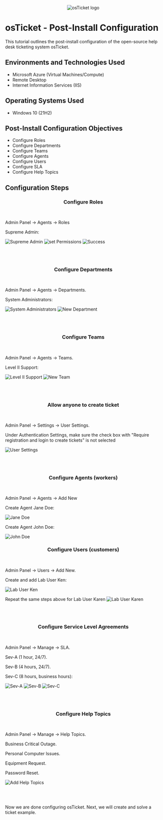 <p align="center">
<img src="https://i.imgur.com/Clzj7Xs.png" alt="osTicket logo"/>
</p>

<h1>osTicket - Post-Install Configuration</h1>
This tutorial outlines the post-install configuration of the open-source help desk ticketing system osTicket.<br />

<h2>Environments and Technologies Used</h2>

- Microsoft Azure (Virtual Machines/Compute)
- Remote Desktop
- Internet Information Services (IIS)

<h2>Operating Systems Used </h2>

- Windows 10</b> (21H2)

<h2>Post-Install Configuration Objectives</h2>

- Configure Roles
- Configure Departments
- Configure Teams
- Configure Agents
- Configure Users
- Configure SLA
- Configure Help Topics

<h2>Configuration Steps</h2>

<h3 align="center">Configure Roles</h3>
<br />
<p>
  Admin Panel -> Agents -> Roles
</p>
<p>
  Supreme Admin:
</p>
<p>
<img src="https://i.imgur.com/gcWYV4C.png" alt="Supreme Admin"/>
<img src="https://i.imgur.com/vqm74tD.png" alt="set Permissions"/>
<img src="https://i.imgur.com/izSTMHQ.png" alt="Success"/>
</p>
<br />
<br />
<h3 align="center">Configure Departments</h3>
<br />
<p>
  Admin Panel -> Agents -> Departments.
</p>
<p>
  System Administrators:
</p>
<p>
<img src="https://i.imgur.com/Lpps6i7.png" alt="System Administrators"/>
<img src="https://i.imgur.com/pfPRaRw.png" alt="New Department"/>
</p>
<br />
<br />
<h3 align="center">Configure Teams</h3>
<br />
<p>
  Admin Panel -> Agents -> Teams.
</p>
<p>
  Level II Support:
</p>
<p>
<img src="https://i.imgur.com/sKUjiMa.png" alt="Level II Support"/>
<img src="https://i.imgur.com/q6w5s1A.png" alt="New Team"/>  
</p>
<br />
<br />
<h3 align="center">Allow anyone to create ticket</h3>
<br />
<p>
  Admin Panel -> Settings -> User Settings.
</p>
<p>
Under Authentication Settings, make sure the check box with "Require registration and login to create tickets" is not selected
</p>
<p>
<img src="https://i.imgur.com/NEUSclh.png" alt="User Settings"/>
</p>
<br />
<br />
<h3 align="center">Configure Agents (workers)</h3>
<br />
<p>
  Admin Panel -> Agents -> Add New
</p>
<p>
  Create Agent Jane Doe:
</p>
<img src="https://i.imgur.com/pSYrZEi.png" alt="Jane Doe"/>
<p>
  Create Agent John Doe:
</p>
<p>
<img src="https://i.imgur.com/n1PRiid.png" alt="John Doe"/>
</p>
<h3 align="center">Configure Users (customers)</h3>
<br />
<p>
  Admin Panel -> Users -> Add New.
</p>
<p>
 Create and add Lab User Ken:
</p>
<img src="https://i.imgur.com/NeDHMoE.png" alt="Lab User Ken"/>
<p>
  Repeat the same steps above for Lab User Karen
<img src="https://i.imgur.com/lMBZirx.png" alt="Lab User Karen"/>
</p>
<br />
<br />
<h3 align="center">Configure Service Level Agreements</h3>
<br />
<p>
  Admin Panel -> Manage -> SLA.
</p>
<p>
  Sev-A (1 hour, 24/7).
</p>
<p>
  Sev-B (4 hours, 24/7).
</p>
<p>
  Sev-C (8 hours, business hours):
</p>
<p>
<img src="https://i.imgur.com/FBdTBx4.png" alt="Sev-A"/>
<img src="https://i.imgur.com/BTc0Hiu.png" alt="Sev-B"/>
<img src="https://i.imgur.com/ComSN68.png" alt="Sev-C"/>  
</p>
<br />
<br />
<h3 align="center">Configure Help Topics</h3>
<br />
<p>
  Admin Panel -> Manage -> Help Topics.
</p>
<p>
  Business Critical Outage.
</p>
<p>
  Personal Computer Issues.
</p>
<p>
  Equipment Request.
</p>
<p>
  Password Reset.
</p>
<p>
<img src="https://i.imgur.com/MGlkYVw.png" alt="Add Help Topics"/>
  </p>
<br />
<br />
<p>
Now we are done configuring osTicket. Next, we will create and solve a ticket example.
</p>
<p>
